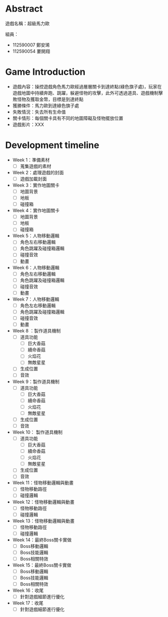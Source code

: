 # Abstract

遊戲名稱：超級馬力歐

組員：

- 112590007 鄭安琋
- 112590054 婁開翔

# Game Introduction

- 遊戲內容：操控遊戲角色馬力歐經過層層關卡到達終點(綠色旗子處)，玩家在遊戲地圖中持續奔跑、跳躍，躲避怪物的攻擊，此外可透過道具、遊戲機制擊敗怪物及獲取金幣，目標是到達終點
- 獲勝條件：馬力歐到達綠色旗子處
- 失敗情況：失去所有生命值
- 關卡情形：每個關卡具有不同的地圖障礙及怪物擺放位置
- 遊戲影片：XXX

# Development timeline

- Week 1：準備素材
  - [ ] 蒐集遊戲的素材

- Week 2：處理遊戲的封面
  - [ ] 遊戲加載封面
- Week 3：實作地圖關卡
  - [ ] 地圖背景
  - [ ] 地板
  - [ ] 碰撞箱
- Week 4：實作地圖關卡
  - [ ] 地圖背景
  - [ ] 地板
  - [ ] 碰撞箱

- Week 5：人物移動邏輯
  - [ ] 角色左右移動邏輯
  - [ ] 角色跳躍及碰撞箱邏輯
  - [ ] 碰撞音效  
  - [ ] 動畫
- Week 6：人物移動邏輯
  - [ ] 角色左右移動邏輯
  - [ ] 角色跳躍及碰撞箱邏輯
  - [ ] 碰撞音效
  - [ ] 動畫
- Week 7：人物移動邏輯
  - [ ] 角色左右移動邏輯
  - [ ] 角色跳躍及碰撞箱邏輯
  - [ ] 碰撞音效
  - [ ] 動畫

- Week 8 ：製作道具機制
  - [ ] 道具功能
      - [ ] 巨大香菇
      - [ ] 續命香菇
      - [ ] 火焰花
      - [ ] 無敵星星
  - [ ] 生成位置
  - [ ] 音效
- Week 9：製作道具機制
  - [ ] 道具功能
      - [ ] 巨大香菇
      - [ ] 續命香菇
      - [ ] 火焰花
      - [ ] 無敵星星
  - [ ] 生成位置
  - [ ] 音效  
- Week 10： 製作道具機制
  - [ ] 道具功能
      - [ ] 巨大香菇
      - [ ] 續命香菇
      - [ ] 火焰花
      - [ ] 無敵星星
  - [ ] 生成位置
  - [ ] 音效

- Week 11：怪物移動邏輯與動畫
  - [ ] 怪物移動路徑
  - [ ] 碰撞邏輯
- Week 12：怪物移動邏輯與動畫
  - [ ] 怪物移動路徑
  - [ ] 碰撞邏輯
- Week 13：怪物移動邏輯與動畫
  - [ ] 怪物移動路徑
  - [ ] 碰撞邏輯

- Week 14：最終Boss關卡實做
  - [ ] Boss移動邏輯
  - [ ] Boss技能邏輯
  - [ ] Boss相關特效
- Week 15：最終Boss關卡實做
  - [ ] Boss移動邏輯
  - [ ] Boss技能邏輯
  - [ ] Boss相關特效

- Week 16：收尾
  - [ ] 針對遊戲細節進行優化
- Week 17：收尾
  - [ ] 針對遊戲細節進行優化